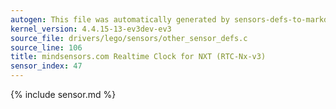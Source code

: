 ```yaml
---
autogen: This file was automatically generated by sensors-defs-to-markdown.py
kernel_version: 4.4.15-13-ev3dev-ev3
source_file: drivers/lego/sensors/other_sensor_defs.c
source_line: 106
title: mindsensors.com Realtime Clock for NXT (RTC-Nx-v3)
sensor_index: 47
---
```


{% include sensor.md %}
